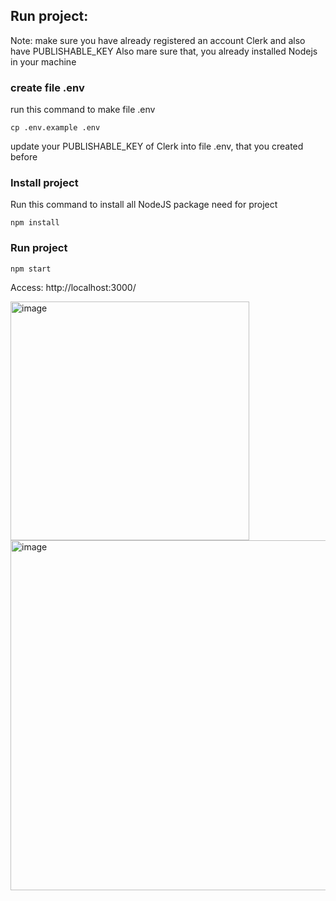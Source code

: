 ## Run project:
Note: make sure you have already registered an account Clerk and also have PUBLISHABLE_KEY
Also mare sure that, you already installed Nodejs in your machine
### create file .env
run this command to make file .env
```
cp .env.example .env
```
update your PUBLISHABLE_KEY of Clerk into file .env, that you created before

### Install project
Run this command to install all NodeJS package need for project
```
npm install
```
### Run project
```
npm start
```

Access: http://localhost:3000/ 

<img width="382" alt="image" src="https://github.com/hoangngoclam/google-login-clerk/assets/26401817/996ac07f-78ce-45fb-a36c-f32a5217b339">

<img width="560" alt="image" src="https://github.com/hoangngoclam/google-login-clerk/assets/26401817/0fe1a3f3-912f-43a9-aa43-3f8f6b966364">
